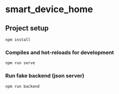 # smart_device_home

## Project setup
```
npm install
```

### Compiles and hot-reloads for development
```
npm run serve
```

### Run fake backend (json server)
```
npm run backend
```
